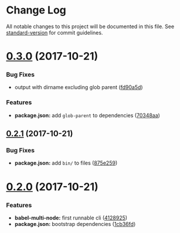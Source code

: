 # Change Log

All notable changes to this project will be documented in this file. See [standard-version](https://github.com/conventional-changelog/standard-version) for commit guidelines.

<a name="0.3.0"></a>
# [0.3.0](https://github.com/tomchentw/babel-multi-env/compare/v0.2.1...v0.3.0) (2017-10-21)


### Bug Fixes

* output with dirname excluding glob parent ([fd90a5d](https://github.com/tomchentw/babel-multi-env/commit/fd90a5d))


### Features

* **package.json:** add `glob-parent` to dependencies ([70348aa](https://github.com/tomchentw/babel-multi-env/commit/70348aa))



<a name="0.2.1"></a>
## [0.2.1](https://github.com/tomchentw/babel-multi-env/compare/v0.2.0...v0.2.1) (2017-10-21)


### Bug Fixes

* **package.json:** add `bin/` to files ([875e259](https://github.com/tomchentw/babel-multi-env/commit/875e259))



<a name="0.2.0"></a>
# [0.2.0](https://github.com/tomchentw/babel-multi-env/compare/v0.1.0...v0.2.0) (2017-10-21)


### Features

* **babel-multi-node:** first runnable cli ([4128925](https://github.com/tomchentw/babel-multi-env/commit/4128925))
* **package.json:** bootstrap dependencies ([1cb36fd](https://github.com/tomchentw/babel-multi-env/commit/1cb36fd))
